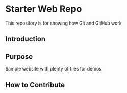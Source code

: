 # Starter Web Repo

This repository is for showing how Git and GitHub work

## Introduction



## Purpose

Sample website with plenty of files for demos

## How to Contribute
